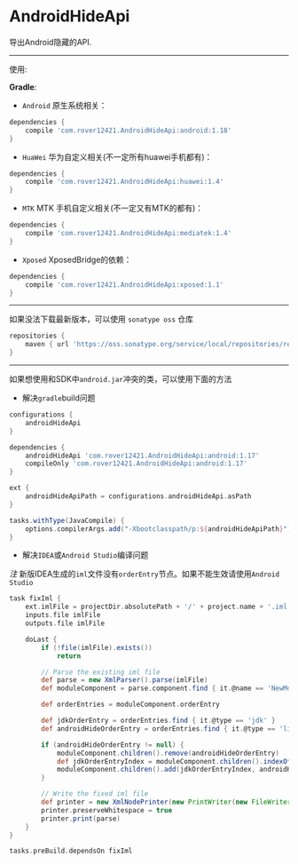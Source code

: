 # AndroidHideApi

导出Android隐藏的API.

---
使用:

**Gradle**:

- `Android` 原生系统相关：
``` groovy
dependencies {
    compile 'com.rover12421.AndroidHideApi:android:1.18'
}
```

- `HuaWei` 华为自定义相关(不一定所有huawei手机都有)：
``` groovy
dependencies {
    compile 'com.rover12421.AndroidHideApi:huawei:1.4'
}
```

- `MTK` MTK 手机自定义相关(不一定又有MTK的都有)：
``` groovy
dependencies {
    compile 'com.rover12421.AndroidHideApi:mediatek:1.4'
}
```

- `Xposed` XposedBridge的依赖：
``` groovy
dependencies {
    compile 'com.rover12421.AndroidHideApi:xposed:1.1'
}
```

---

如果没法下载最新版本，可以使用 `sonatype oss` 仓库

``` groovy
repositories {
    maven { url 'https://oss.sonatype.org/service/local/repositories/releases/content/' }
}
```

---

如果想使用和SDK中`android.jar`冲突的类，可以使用下面的方法

- 解决`gradle`build问题
``` groovy
configurations {
    androidHideApi
}

dependencies {
    androidHideApi 'com.rover12421.AndroidHideApi:android:1.17'
    compileOnly 'com.rover12421.AndroidHideApi:android:1.17'
}

ext {
    androidHideApiPath = configurations.androidHideApi.asPath
}

tasks.withType(JavaCompile) {
    options.compilerArgs.add("-Xbootclasspath/p:${androidHideApiPath}")
}
```

- 解决`IDEA`或`Android Studio`编译问题

*注* 新版IDEA生成的`iml`文件没有`orderEntry`节点。如果不能生效请使用`Android Studio`

``` groovy
task fixIml {
    ext.imlFile = projectDir.absolutePath + '/' + project.name + '.iml'
    inputs.file imlFile
    outputs.file imlFile

    doLast {
        if (!file(imlFile).exists())
            return

        // Parse the existing iml file
        def parse = new XmlParser().parse(imlFile)
        def moduleComponent = parse.component.find { it.@name == 'NewModuleRootManager' }

        def orderEntries = moduleComponent.orderEntry

        def jdkOrderEntry = orderEntries.find { it.@type == 'jdk' }
        def androidHideOrderEntry = orderEntries.find { it.@type == 'library' && it.@name.startsWith('Gradle: com.rover12421.AndroidHideApi:android') }

        if (androidHideOrderEntry != null) {
            moduleComponent.children().remove(androidHideOrderEntry)
            def jdkOrderEntryIndex = moduleComponent.children().indexOf(jdkOrderEntry)
            moduleComponent.children().add(jdkOrderEntryIndex, androidHideOrderEntry)
        }

        // Write the fixed iml file
        def printer = new XmlNodePrinter(new PrintWriter(new FileWriter(imlFile)))
        printer.preserveWhitespace = true
        printer.print(parse)
    }
}

tasks.preBuild.dependsOn fixIml
```